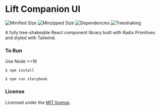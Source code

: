
# Lift Companion UI
![Minified Size](https://badgen.net/bundlephobia/min/lift-companion-ui@0.2.17)
![Minzipped Size](https://badgen.net/bundlephobia/minzip/lift-companion-ui@0.2.17)
![Dependencies](https://badgen.net/bundlephobia/dependency-count/lift-companion-ui@0.2.17)
![Treeshaking](https://badgen.net/bundlephobia/tree-shaking/lift-companion-ui@0.2.17)

A fully tree-shakeable React component library built with Radix Primitives and styled with Tailwind. 

### To Run
Use Node >=16

```$ npm install```

```$ npm run storybook```

### License
Licensed under the [MIT license](https://github.com/Ethan-Reno/lift-companion-ui/blob/main/LICENSE).
